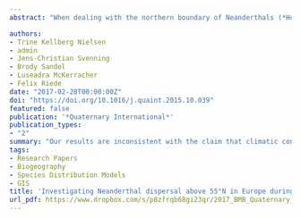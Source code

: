 ```yaml
---
abstract: "When dealing with the northern boundary of Neanderthals (*Homo neanderthalensis*) and the question of whether or not they dispersed into Southern Scandinavia, two contradictory hypotheses can be identified. The first, and also the most widely endorsed, hereafter, hypothesis A, argues primarily that Neanderthals did not occupy regions above 55°N because of 1) climatic constraints and 2) dispersal barriers. The second, hypothesis B, argues that they possibly occasionally dispersed above 55°N, but that factors such as 1) research- and/or 2) taphonomic bias are responsible for their archaeological invisibility. Here, we report an evaluation of these competing hypotheses. To this end, we reconstruct the environment for the time period and region of interest (the Last Interglacial Complex and Northern Germany and Southern Scandinavia), based on three lines of evidence: palaeoenvironmental reconstruction combined with a novel habitat modelling approach, a review of relevant archaeological localities, and a discussion of the possible impacts of both research biases and the taphonomic effects on the archaeological data. We focus particularly on the climatic and geological explanatory factors relevant to the two hypotheses. Our results are inconsistent with the claim that climatic constraint and/or a lack of suitable habitats can fully explain the absence of Neanderthals in Southern Scandinavia during the Eemian Interglacial and Early Weichselian Glaciation. We do, however, find evidence that a geographic barrier may have impeded northerly migrations during the Eemian. The evidence reviewed here suggests that both research bias and taphonomy – consistent with hypothesis B – could account for the archaeological invisibility of Neanderthals in Southern Scandinavia, highlighting the need for further strategic survey and/or excavation efforts in the region."

authors:
- Trine Kellberg Nielsen
- admin
- Jens-Christian Svenning
- Brody Sandel
- Luseadra McKerracher
- Felix Riede
date: "2017-02-28T00:00:00Z"
doi: "https://doi.org/10.1016/j.quaint.2015.10.039"
featured: false
publication: '*Quaternary International*'
publication_types:
- "2"
summary: "Our results are inconsistent with the claim that climatic constraint and/or a lack of suitable habitats can fully explain the absence of Neanderthals in Southern Scandinavia during the Eemian Interglacial and Early Weichselian Glaciation. We do, however, find evidence that a geographic barrier may have impeded northerly migrations during the Eemian."
tags:
- Research Papers
- Biogeography
- Species Distribution Models
- GIS
title: 'Investigating Neanderthal dispersal above 55°N in Europe during the Last Interglacial Complex'
url_pdf: https://www.dropbox.com/s/p8zfrqb68gi23qr/2017_BMB_Quaternary_International.pdf?dl=1
---
```


